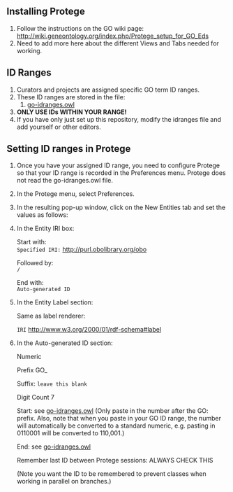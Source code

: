 ## Installing Protege

1. Follow the instructions on the GO wiki page: http://wiki.geneontology.org/index.php/Protege_setup_for_GO_Eds
2. Need to add more here about the different Views and Tabs needed for working.

## ID Ranges

1. Curators and projects are assigned specific GO term ID ranges.
2. These ID ranges are stored in the file:
   1. [go-idranges.owl](https://github.com/geneontology/go-ontology/blob/master/src/ontology/go-idranges.owl)
3. __ONLY USE IDs WITHIN YOUR RANGE!__
4. If you have only just set up this repository, modify the idranges file and add yourself or other editors. 

## Setting ID ranges in Protege

1. Once you have your assigned ID range, you need to configure Protege so that your ID range is recorded in the Preferences menu.  Protege does not read the go-idranges.owl file.
2. In the Protege menu, select Preferences.
3. In the resulting pop-up window, click on the New Entities tab and set the values as follows:
4. In the Entity IRI box:
    
    Start with:  
    ```Specified IRI:``` http://purl.obolibrary.org/obo

    Followed by:  
    ```/```

    End with:  
    ```Auto-generated ID```

5. In the Entity Label section:

    Same as label renderer:
    
    ```IRI``` http://www.w3.org/2000/01/rdf-schema#label

6.  In the Auto-generated ID section:

    Numeric

    Prefix GO_

    Suffix: ```leave this blank```

    Digit Count 7

    Start: see [go-idranges.owl](https://github.com/geneontology/go-ontology/blob/master/src/ontology/go-idranges.owl)  (Only paste in the number after the GO: prefix.  Also, note that when you paste in your GO ID range, the number will automatically be converted to a standard numeric, e.g. pasting in 0110001 will be converted to 110,001.)

    End: see [go-idranges.owl](https://github.com/geneontology/go-ontology/blob/master/src/ontology/go-idranges.owl)

    Remember last ID between Protege sessions: ALWAYS CHECK THIS

    (Note you want the ID to be remembered to prevent classes when working in parallel on branches.)
